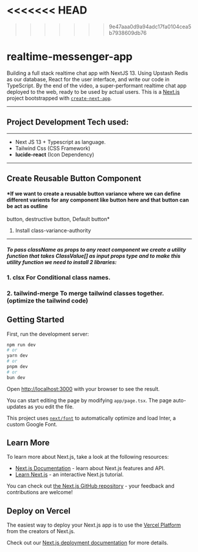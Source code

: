 <<<<<<< HEAD
=======

>>>>>>> 9e47aaa0d9a94adc17fa0104cea5b7938609db76
# realtime-messenger-app
 Building a full stack realtime chat app with NextJS 13.  Using Upstash Redis as our database, React for the user interface, and write our code in TypeScript. By the end of the video, a super-performant realtime chat app deployed to the web, ready to be used by actual users. 
This is a [Next.js](https://nextjs.org/) project bootstrapped with [`create-next-app`](https://github.com/vercel/next.js/tree/canary/packages/create-next-app).



---

## Project Development Tech used:
---
- Next JS 13 + Typescript as language.
- Tailwind Css (CSS Framework)
- __lucide-react__ (Icon Dependency)
---
## Create Reusable Button Component 
####    *If we want to create a reusable button variance where we can define different varients for any component like button here and that button can be act as outline 
button, destructive button, Default button*
1. Install class-variance-authority

---
####    *To pass className as props to any react component we create a utility function that takes ClassValue[] as input props type and to make this utility function we need to install 2 libraries:*
 
 ### 1. __clsx__ For Conditional class names.
 ### 2. __tailwind-merge__ To merge tailwind classes together. (optimize the tailwind code)



## Getting Started

First, run the development server:

```bash
npm run dev
# or
yarn dev
# or
pnpm dev
# or
bun dev
```

Open [http://localhost:3000](http://localhost:3000) with your browser to see the result.

You can start editing the page by modifying `app/page.tsx`. The page auto-updates as you edit the file.

This project uses [`next/font`](https://nextjs.org/docs/basic-features/font-optimization) to automatically optimize and load Inter, a custom Google Font.

## Learn More

To learn more about Next.js, take a look at the following resources:

- [Next.js Documentation](https://nextjs.org/docs) - learn about Next.js features and API.
- [Learn Next.js](https://nextjs.org/learn) - an interactive Next.js tutorial.

You can check out [the Next.js GitHub repository](https://github.com/vercel/next.js/) - your feedback and contributions are welcome!

## Deploy on Vercel

The easiest way to deploy your Next.js app is to use the [Vercel Platform](https://vercel.com/new?utm_medium=default-template&filter=next.js&utm_source=create-next-app&utm_campaign=create-next-app-readme) from the creators of Next.js.

Check out our [Next.js deployment documentation](https://nextjs.org/docs/deployment) for more details.
